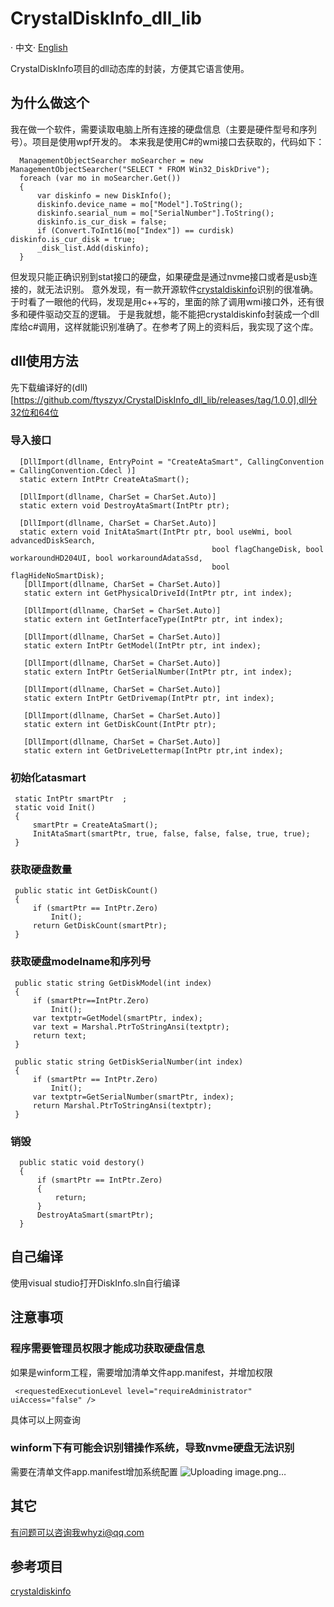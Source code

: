 # CrystalDiskInfo_dll_lib

· 中文· [English](./README.md)

CrystalDiskInfo项目的dll动态库的封装，方便其它语言使用。

## 为什么做这个

我在做一个软件，需要读取电脑上所有连接的硬盘信息（主要是硬件型号和序列号）。项目是使用wpf开发的。
本来我是使用C#的wmi接口去获取的，代码如下：
```
  ManagementObjectSearcher moSearcher = new ManagementObjectSearcher("SELECT * FROM Win32_DiskDrive");
  foreach (var mo in moSearcher.Get())
  {
      var diskinfo = new DiskInfo();
      diskinfo.device_name = mo["Model"].ToString();
      diskinfo.searial_num = mo["SerialNumber"].ToString();
      diskinfo.is_cur_disk = false;
      if (Convert.ToInt16(mo["Index"]) == curdisk) diskinfo.is_cur_disk = true;
      _disk_list.Add(diskinfo);
  }
```
但发现只能正确识别到stat接口的硬盘，如果硬盘是通过nvme接口或者是usb连接的，就无法识别。
意外发现，有一款开源软件[crystaldiskinfo](https://github.com/hiyohiyo/CrystalDiskInfo)识别的很准确。于时看了一眼他的代码，发现是用c++写的，里面的除了调用wmi接口外，还有很多和硬件驱动交互的逻辑。
于是我就想，能不能把crystaldiskinfo封装成一个dll库给c#调用，这样就能识别准确了。在参考了网上的资料后，我实现了这个库。

## dll使用方法

先下载编译好的(dll)[https://github.com/ftyszyx/CrystalDiskInfo_dll_lib/releases/tag/1.0.0],dll分32位和64位

### 导入接口

```
  [DllImport(dllname, EntryPoint = "CreateAtaSmart", CallingConvention = CallingConvention.Cdecl )]
  static extern IntPtr CreateAtaSmart();

  [DllImport(dllname, CharSet = CharSet.Auto)]
  static extern void DestroyAtaSmart(IntPtr ptr);

  [DllImport(dllname, CharSet = CharSet.Auto)]
  static extern void InitAtaSmart(IntPtr ptr, bool useWmi, bool advancedDiskSearch,
                                             bool flagChangeDisk, bool workaroundHD204UI, bool workaroundAdataSsd,
                                             bool flagHideNoSmartDisk);
   [DllImport(dllname, CharSet = CharSet.Auto)]
   static extern int GetPhysicalDriveId(IntPtr ptr, int index);

   [DllImport(dllname, CharSet = CharSet.Auto)]
   static extern int GetInterfaceType(IntPtr ptr, int index);

   [DllImport(dllname, CharSet = CharSet.Auto)]
   static extern IntPtr GetModel(IntPtr ptr, int index);

   [DllImport(dllname, CharSet = CharSet.Auto)]
   static extern IntPtr GetSerialNumber(IntPtr ptr, int index);

   [DllImport(dllname, CharSet = CharSet.Auto)]
   static extern IntPtr GetDrivemap(IntPtr ptr, int index);

   [DllImport(dllname, CharSet = CharSet.Auto)]
   static extern int GetDiskCount(IntPtr ptr);

   [DllImport(dllname, CharSet = CharSet.Auto)]
   static extern int GetDriveLettermap(IntPtr ptr,int index);
```

### 初始化atasmart

```
 static IntPtr smartPtr  ;
 static void Init()
 {
     smartPtr = CreateAtaSmart();
     InitAtaSmart(smartPtr, true, false, false, false, true, true);
 }
```

### 获取硬盘数量

```
 public static int GetDiskCount()
 {
     if (smartPtr == IntPtr.Zero)
         Init();
     return GetDiskCount(smartPtr);
 }
```

### 获取硬盘modelname和序列号
```
 public static string GetDiskModel(int index)
 {
     if (smartPtr==IntPtr.Zero)
         Init();
     var textptr=GetModel(smartPtr, index);
     var text = Marshal.PtrToStringAnsi(textptr);
     return text;
 }

 public static string GetDiskSerialNumber(int index)
 {
     if (smartPtr == IntPtr.Zero)
         Init();
     var textptr=GetSerialNumber(smartPtr, index);
     return Marshal.PtrToStringAnsi(textptr);
 }
```

### 销毁
```
  public static void destory()
  {
      if (smartPtr == IntPtr.Zero)
      {
          return;
      }
      DestroyAtaSmart(smartPtr);
  }
```

## 自己编译

使用visual studio打开DiskInfo.sln自行编译

## 注意事项

### 程序需要管理员权限才能成功获取硬盘信息

如果是winform工程，需要增加清单文件app.manifest，并增加权限
```
 <requestedExecutionLevel level="requireAdministrator" uiAccess="false" />
```
具体可以上网查询

### winform下有可能会识别错操作系统，导致nvme硬盘无法识别
需要在清单文件app.manifest增加系统配置
![Uploading image.png…]()




## 其它

有问题可以咨询我whyzi@qq.com

## 参考项目

[crystaldiskinfo](https://github.com/hiyohiyo/CrystalDiskInfo)
